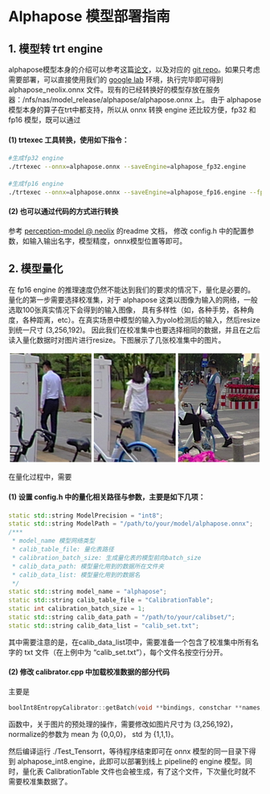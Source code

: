# Alphapose 模型部署指南

## 1. 模型转 trt engine
alphapose模型本身的介绍可以参考这篇[论文](https://arxiv.org/abs/1612.00137)，以及对应的 [git repo]()。如果只考虑需要部署，可以直接使用我们的 [google lab](https://colab.research.google.com/drive/10Oq1S9PC6zU5Qzeri0ZiFtJjeIb-ynjF?usp=sharing)
环境，执行完毕即可得到 alphapose_neolix.onnx 文件。现有的已经转换好的模型存放在服务器：/nfs/nas/model_release/alphapose/alphapose.onnx 上。
由于 alphapose 模型本身的算子在trt中都支持，所以从 onnx 转换 engine 还比较方便，fp32 和 fp16 模型，既可以通过
#### (1) trtexec 工具转换，使用如下指令：

``` bash
#生成fp32 engine
./trtexec --onnx=alphapose.onnx --saveEngine=alphapose_fp32.engine 

#生成fp16 engine
./trtexec --onnx=alphapose.onnx --saveEngine=alphapose_fp16.engine --fp16
```

#### (2) 也可以通过代码的方式进行转换 
参考 [perception-model @ neolix](https://github.com/neolixcn/perception-models/tree/master/tools/TensorRT_implementer) 的readme 文档，
修改 config.h 中的配置参数，如输入输出名字，模型精度，onnx模型位置等即可。


## 2. 模型量化
在 fp16 engine 的推理速度仍然不能达到我们的要求的情况下，量化是必要的。
量化的第一步需要选择校准集，对于 alphapose 这类以图像为输入的网络，一般选取100张真实情况下会得到的输入图像，
具有多样性（如，各种手势，各种角度，各种距离，etc）。在真实场景中模型的输入为yolo检测后的输入，然后resize到统一尺寸 (3,256,192)。
因此我们在校准集中也要选择相同的数据，并且在之后读入量化数据时对图片进行resize。下图展示了几张校准集中的图片。


<div align="center">
    <img src="neolix_readme_imgs/quanti_data_examples_no_face.png", width="700">
</div>

在量化过程中，需要
#### (1) 设置 config.h 中的量化相关路径与参数，主要是如下几项：
``` cpp
static std::string ModelPrecision = "int8";
static std::string ModelPath = "/path/to/your/model/alphapose.onnx";      
/***      
 * model_name 模型网络类型      
 * calib_table_file: 量化表路径 
 * calibration_batch_size: 生成量化表的模型前向batch_size
 * calib_data_path: 模型量化用到的数据所在文件夹
 * calib_data_list: 模型量化用到的数据名
 */
static std::string model_name = "alphapose";
static std::string calib_table_file = "CalibrationTable";
static int calibration_batch_size = 1;
static std::string calib_data_path = "/path/to/your/calibset/";
static std::string calib_data_list = "calib_set.txt";
```
其中需要注意的是，在calib_data_list项中，需要准备一个包含了校准集中所有名字的 txt 文件（在上例中为 “calib_set.txt”），每个文件名按空行分开。

#### (2) 修改 calibrator.cpp 中加载校准数据的部分代码
主要是 
``` cpp
boolInt8EntropyCalibrator::getBatch(void **bindings, constchar **names, int nbBindings)
```
函数中，关于图片的预处理的操作，需要修改如图片尺寸为 (3,256,192)，normalize的参数为 mean 为 {0,0,0}， std 为 {1,1,1}。

然后编译运行 ./Test_Tensorrt，等待程序结束即可在 onnx 模型的同一目录下得到 alphapose_int8.engine，此即可以部署到线上 pipeline的 engine 模型。同时，量化表 CalibrationTable 文件也会被生成，有了这个文件，下次量化时就不需要校准集数据了。

